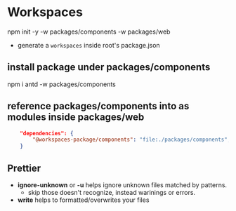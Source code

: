 # Workspaces

npm init -y -w packages/components -w packages/web

- generate a `workspaces` inside root's package.json

## install package under packages/components

npm i antd -w packages/components

## reference packages/components into as modules inside packages/web

```json
    "dependencies": {
        "@workspaces-package/components": "file:./packages/components",
    }
```

## Prettier

- **ignore-unknown** or **-u** helps ignore unknown files matched by patterns.
  - skip those doesn't recognize, instead warinings or errors.
- **write** helps to formatted/overwrites your files
